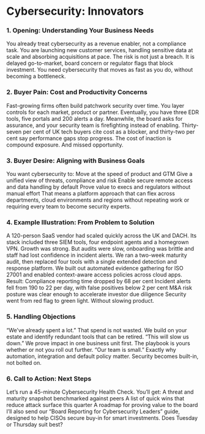 # Cybersecurity: Innovators
### 1. Opening: Understanding Your Business Needs
You already treat cybersecurity as a revenue enabler, not a compliance task. You are launching new customer services, handling sensitive data at scale and absorbing acquisitions at pace. The risk is not just a breach. It is delayed go-to-market, board concern or regulator flags that block investment. You need cybersecurity that moves as fast as you do, without becoming a bottleneck.
### 2. Buyer Pain: Cost and Productivity Concerns
Fast-growing firms often build patchwork security over time. You layer controls for each market, product or partner. Eventually, you have three EDR tools, five portals and 200 alerts a day. Meanwhile, the board asks for assurance, and your security team is firefighting instead of enabling. Thirty-seven per cent of UK tech buyers cite cost as a blocker, and thirty-two per cent say performance gaps stop progress. The cost of inaction is compound exposure. And missed opportunity.
### 3. Buyer Desire: Aligning with Business Goals
You want cybersecurity to:
Move at the speed of product and GTM
Give a unified view of threats, compliance and risk
Enable secure remote access and data handling by default
Prove value to execs and regulators without manual effort
That means a platform approach that can flex across departments, cloud environments and regions without repeating work or requiring every team to become security experts.
### 4. Example Illustration: From Problem to Solution
A 120-person SaaS vendor had scaled quickly across the UK and DACH. Its stack included three SIEM tools, four endpoint agents and a homegrown VPN. Growth was strong. But audits were slow, onboarding was brittle and staff had lost confidence in incident alerts. We ran a two-week maturity audit, then replaced four tools with a single extended detection and response platform. We built out automated evidence gathering for ISO 27001 and enabled context-aware access policies across cloud apps. Result:
Compliance reporting time dropped by 68 per cent
Incident alerts fell from 190 to 22 per day, with false positives below 2 per cent
M&A risk posture was clear enough to accelerate investor due diligence
Security went from red flag to green light. Without slowing product.
### 5. Handling Objections
“We’ve already spent a lot.”
That spend is not wasted. We build on your estate and identify redundant tools that can be retired.
“This will slow us down.”
We prove impact in one business unit first. The playbook is yours whether or not you roll out further.
“Our team is small.”
Exactly why automation, integration and default policy matter. Security becomes built-in, not bolted on.
### 6. Call to Action: Next Steps
Let’s run a 45-minute Cybersecurity Health Check. You’ll get:
A threat and maturity snapshot benchmarked against peers
A list of quick wins that reduce attack surface this quarter
A roadmap for proving value to the board
I’ll also send our “Board Reporting for Cybersecurity Leaders” guide, designed to help CISOs secure buy-in for smart investments. Does Tuesday or Thursday suit best?
